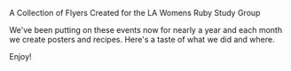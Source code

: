 A Collection of Flyers Created for the LA Womens Ruby Study Group

We've been putting on these events now for nearly a year and each month
we create posters and recipes. Here's a taste of what we did and where.

Enjoy!
